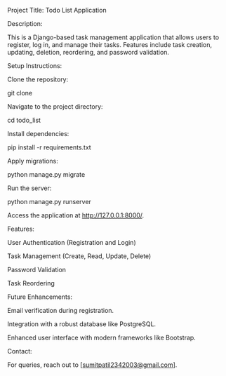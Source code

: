 Project Title: Todo List Application

Description:

This is a Django-based task management application that allows users to register, log in, and manage their tasks. Features include task creation, updating, deletion, reordering, and password validation.

Setup Instructions:

Clone the repository:

git clone <repository-url>

Navigate to the project directory:

cd todo_list

Install dependencies:

pip install -r requirements.txt

Apply migrations:

python manage.py migrate

Run the server:

python manage.py runserver

Access the application at http://127.0.0.1:8000/.

Features:

User Authentication (Registration and Login)

Task Management (Create, Read, Update, Delete)

Password Validation

Task Reordering

Future Enhancements:

Email verification during registration.

Integration with a robust database like PostgreSQL.

Enhanced user interface with modern frameworks like Bootstrap.

Contact:

For queries, reach out to [sumitpatil2342003@gmail.com].


